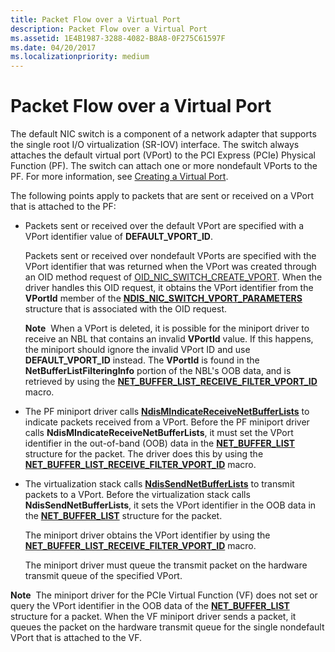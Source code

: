 ```yaml
---
title: Packet Flow over a Virtual Port
description: Packet Flow over a Virtual Port
ms.assetid: 1E4B1987-3288-4082-B8A8-0F275C61597F
ms.date: 04/20/2017
ms.localizationpriority: medium
---
```


# Packet Flow over a Virtual Port


The default NIC switch is a component of a network adapter that supports the single root I/O virtualization (SR-IOV) interface. The switch always attaches the default virtual port (VPort) to the PCI Express (PCIe) Physical Function (PF). The switch can attach one or more nondefault VPorts to the PF. For more information, see [Creating a Virtual Port](creating-a-virtual-port.md).

The following points apply to packets that are sent or received on a VPort that is attached to the PF:

-   Packets sent or received over the default VPort are specified with a VPort identifier value of **DEFAULT\_VPORT\_ID**.

    Packets sent or received over nondefault VPorts are specified with the VPort identifier that was returned when the VPort was created through an OID method request of [OID\_NIC\_SWITCH\_CREATE\_VPORT](./oid-nic-switch-create-vport.md). When the driver handles this OID request, it obtains the VPort identifier from the **VPortId** member of the [**NDIS\_NIC\_SWITCH\_VPORT\_PARAMETERS**](/windows-hardware/drivers/ddi/ntddndis/ns-ntddndis-_ndis_nic_switch_vport_parameters) structure that is associated with the OID request.

    **Note**  When a VPort is deleted, it is possible for the miniport driver to receive an NBL that contains an invalid **VPortId** value. If this happens, the miniport should ignore the invalid VPort ID and use **DEFAULT\_VPORT\_ID** instead. The **VPortId** is found in the **NetBufferListFilteringInfo** portion of the NBL's OOB data, and is retrieved by using the [**NET\_BUFFER\_LIST\_RECEIVE\_FILTER\_VPORT\_ID**](/windows-hardware/drivers/ddi/ndis/nf-ndis-net_buffer_list_receive_filter_vport_id) macro.

     

-   The PF miniport driver calls [**NdisMIndicateReceiveNetBufferLists**](/windows-hardware/drivers/ddi/ndis/nf-ndis-ndismindicatereceivenetbufferlists) to indicate packets received from a VPort. Before the PF miniport driver calls **NdisMIndicateReceiveNetBufferLists**, it must set the VPort identifier in the out-of-band (OOB) data in the [**NET\_BUFFER\_LIST**](/windows-hardware/drivers/ddi/nbl/ns-nbl-net_buffer_list) structure for the packet. The driver does this by using the [**NET\_BUFFER\_LIST\_RECEIVE\_FILTER\_VPORT\_ID**](/windows-hardware/drivers/ddi/ndis/nf-ndis-net_buffer_list_receive_filter_vport_id) macro.

-   The virtualization stack calls [**NdisSendNetBufferLists**](/windows-hardware/drivers/ddi/ndis/nf-ndis-ndissendnetbufferlists) to transmit packets to a VPort. Before the virtualization stack calls **NdisSendNetBufferLists**, it sets the VPort identifier in the OOB data in the [**NET\_BUFFER\_LIST**](/windows-hardware/drivers/ddi/nbl/ns-nbl-net_buffer_list) structure for the packet.

    The miniport driver obtains the VPort identifier by using the [**NET\_BUFFER\_LIST\_RECEIVE\_FILTER\_VPORT\_ID**](/windows-hardware/drivers/ddi/ndis/nf-ndis-net_buffer_list_receive_filter_vport_id) macro.

    The miniport driver must queue the transmit packet on the hardware transmit queue of the specified VPort.

**Note**  The miniport driver for the PCIe Virtual Function (VF) does not set or query the VPort identifier in the OOB data of the [**NET\_BUFFER\_LIST**](/windows-hardware/drivers/ddi/nbl/ns-nbl-net_buffer_list) structure for a packet. When the VF miniport driver sends a packet, it queues the packet on the hardware transmit queue for the single nondefault VPort that is attached to the VF.

 

 

